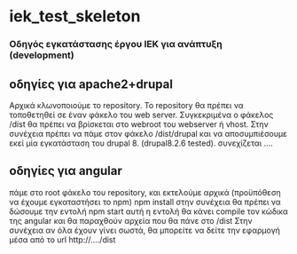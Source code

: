 # iek_test_skeleton


### Οδηγός εγκατάστασης έργου ΙΕΚ για ανάπτυξη (development)

## οδηγίες για apache2+drupal

Αρχικά κλωνοποιούμε το repository. Το repository θα πρέπει να τοποθετηθεί σε έναν φάκελο του web server. Συγκεκριμένα ο φάκελος /dist θα πρέπει να βρίσκεται στο webroot του webserver ή vhost. Στην συνέχεια πρέπει να πάμε στον φάκελο /dist/drupal και να αποσυμπιέσουμε εκεί μία εγκατάσταση του drupal 8. (drupal8.2.6 tested). 
συνεχίζεται ....

## οδηγίες για angular
πάμε στο root φάκελο του repository, και εκτελούμε αρχικά (προϋπόθεση να έχουμε εγκαταστήσει το npm)
npm install
στην συνέχεια θα πρέπει να δώσουμε την εντολή
npm start
αυτή η εντολή θα κάνει compile τον κώδικα της angular και θα παραχθούν αρχεία που θα πάνε στο /dist
Στην συνέχεια αν όλα έχουν γίνει σωστά, θα μπορείτε να δείτε την εφαρμογή μέσα από το url
http://..../dist
